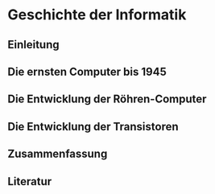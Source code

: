 # Geschichte der Informatik

## Einleitung

## Die ernsten Computer bis 1945

## Die Entwicklung der Röhren-Computer

## Die Entwicklung der Transistoren

## Zusammenfassung

## Literatur